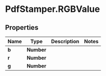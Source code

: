 # PdfStamper.RGBValue

## Properties
Name | Type | Description | Notes
------------ | ------------- | ------------- | -------------
**b** | **Number** |  | 
**r** | **Number** |  | 
**g** | **Number** |  | 


